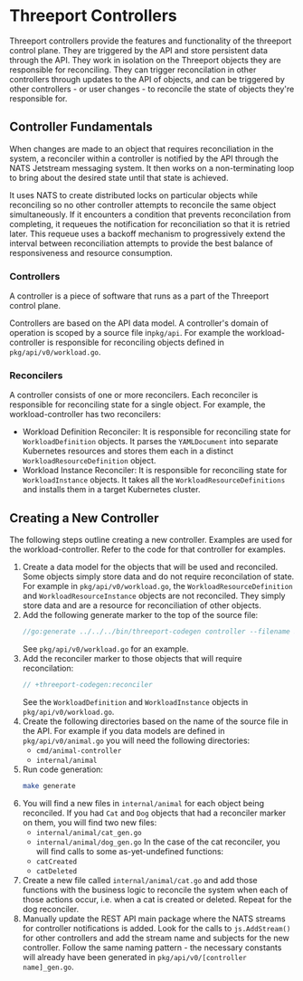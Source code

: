 # Threeport Controllers

Threeport controllers provide the features and functionality of the threeport
control plane.  They are triggered by the API and store persistent data through
the API.  They work in isolation on the Threeport objects they are responsible
for reconciling.  They can trigger reconcilation in other controllers through
updates to the API of objects, and can be triggered by other controllers - or
user changes - to reconcile the state of objects they're responsible for.

## Controller Fundamentals

When changes are made to an object that requires reconciliation in the system,
a reconciler within a controller is notified by the API through the NATS
Jetstream messaging system.  It then works on a non-terminating loop to bring
about the desired state until that state is achieved.

It uses NATS to create distributed locks on particular objects while reconciling
so no other controller attempts to reconcile the same object simultaneously.  If
it encounters a condition that prevents reconcilation from completing, it
requeues the notification for reconciliation so that it is retried later.  This
requeue uses a backoff mechanism to progressively extend the interval between
reconciliation attempts to provide the best balance of responsiveness and
resource consumption.

### Controllers

A controller is a piece of software that runs as a part of the Threeport control
plane.

Controllers are based on the API data model.  A controller's domain of operation
is scoped by a source file in`pkg/api`.  For example the workload-controller is
responsible for reconciling objects defined in `pkg/api/v0/workload.go`.

### Reconcilers

A controller consists of one or more reconcilers.  Each reconciler is
responsible for reconciling state for a single object.  For example, the
workload-controller has two reconcilers:

* Workload Definition Reconciler:  It is responsible for reconciling state for
  `WorkloadDefinition` objects.  It parses the `YAMLDocument` into separate
  Kubernetes resources and stores them each in a distinct
  `WorkloadResourceDefinition` object.
* Workload Instance Reconciler:  It is responsible for reconciling state for
  `WorkloadInstance` objects.  It takes all the `WorkloadResourceDefinitions`
  and installs them in a target Kubernetes cluster.

## Creating a New Controller

The following steps outline creating a new controller.  Examples are used for
the workload-controller.  Refer to the code for that controller for examples.

1. Create a data model for the objects that will be used and reconciled.  Some
   objects simply store data and do not require reconcilation of state.  For
   example in `pkg/api/v0/workload.go`, the `WorkloadResourceDefinition` and
   `WorkloadResourceInstance` objects are not reconciled.  They simply store
   data and are a resource for reconciliation of other objects.
1. Add the following generate marker to the top of the source file:
   ```go
   //go:generate ../../../bin/threeport-codegen controller --filename $GOFILE
   ```
   See `pkg/api/v0/workload.go` for an example.
1. Add the reconciler marker to those objects that will require reconcilation:
   ```go
   // +threeport-codegen:reconciler
   ```
   See the `WorkloadDefinition` and `WorkloadInstance` objects in
   `pkg/api/v0/workload.go`.
1. Create the following directories based on the name of the source file in the
   API.  For example if you data models are defined in `pkg/api/v0/animal.go` you
   will need the following directories:
   * `cmd/animal-controller`
   * `internal/animal`
1. Run code generation:
   ```bash
   make generate
   ```
1. You will find a new files in `internal/animal` for each object being
   reconciled.  If you had `Cat` and `Dog` objects that had a reconciler marker
   on them, you will find two new files:
   * `internal/animal/cat_gen.go`
   * `internal/animal/dog_gen.go`
   In the case of the cat reconciler, you will find calls to some
   as-yet-undefined functions:
   * `catCreated`
   * `catDeleted`
1. Create a new file called `internal/animal/cat.go` and add those functions
   with the business logic to reconcile the system when each of those actions
   occur, i.e. when a cat is created or deleted.  Repeat for the dog reconciler.
1. Manually update the REST API main package where the NATS streams for
   controller notifications is added.  Look for the calls to `js.AddStream()`
   for other controllers and add the stream name and subjects for the new
   controller.  Follow the same naming pattern - the necessary constants will
   already have been generated in `pkg/api/v0/[controller name]_gen.go`.

